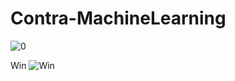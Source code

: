 # Contra-MachineLearning

![0](https://media.giphy.com/media/v1.Y2lkPTc5MGI3NjExdXZjOHE1cHF6ZTFvaGxyOW5icGY4OHdrOWgxNG9qODlkejduazh2ZSZlcD12MV9pbnRlcm5hbF9naWZfYnlfaWQmY3Q9Zw/V9TpbJYnIntZEK62PX/giphy-downsized-large.gif)

Win
![Win](https://media.giphy.com/media/v1.Y2lkPTc5MGI3NjExejVtN2M5NG12aGtuMTZ5bG8waG5zOG51OHJlaDl2dTFsdTE4Z3AydCZlcD12MV9pbnRlcm5hbF9naWZfYnlfaWQmY3Q9Zw/3tmqL9e67Hlfa5phjL/giphy-downsized-large.gif)
